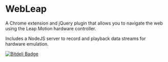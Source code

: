 WebLeap
=======

A Chrome extension and jQuery plugin that allows you to navigate the web using the Leap Motion hardware controller.


Includes a NodeJS server to record and playback data streams for hardware emulation.


[![Bitdeli Badge](https://d2weczhvl823v0.cloudfront.net/Zetaphor/webleap/trend.png)](https://bitdeli.com/free "Bitdeli Badge")

